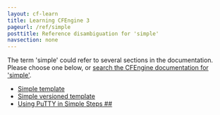 ```yaml
---
layout: cf-learn
title: Learning CFEngine 3
pageurl: /ref/simple
posttitle: Reference disambiguation for 'simple'
navsection: none
---
```


The term 'simple' could refer to several sections in the documentation. Please choose one below, or
[search the CFEngine documentation for 'simple'](http://cfengine.com/docs/latest/search.html?q=simple).

- [Simple template](http://cfengine.com/docs/latest/examples-example-snippets-system-file.html#simple-template)
- [Simple versioned template](http://cfengine.com/docs/latest/examples-example-snippets-system-file.html#simple-versioned-template)
- [Using PuTTY in Simple Steps \#\#](http://cfengine.com/docs/latest/guide-installation-and-configuration-pre-installation-checklist-putty-quick-start-guide.html#using-putty-in-simple-steps-##)
